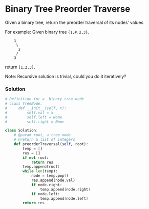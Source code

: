# Binary Tree Preorder Traverse

Given a binary tree, return the preorder traversal of its nodes' values.

For example: Given binary tree `{1,#,2,3}`,

        1
         \
          2
         /
        3

return `[1,2,3]`.

Note: Recursive solution is trivial, could you do it iteratively?

### Solution
``` python
# Definition for a  binary tree node
# class TreeNode:
#     def __init__(self, x):
#         self.val = x
#         self.left = None
#         self.right = None

class Solution:
    # @param root, a tree node
    # @return a list of integers
    def preorderTraversal(self, root):
        temp = []
        res = []
        if not root:
            return res
        temp.append(root)
        while len(temp):
            node = temp.pop()
            res.append(node.val)
            if node.right:
                temp.append(node.right)
            if node.left:
                temp.append(node.left)
        return res
```
<div id="disqus_thread"></div>
<script type="text/javascript">
    var disqus_shortname = 'algorithm-book';
    (function() {
        var dsq = document.createElement('script'); dsq.type = 'text/javascript'; dsq.async = true;
        dsq.src = '//' + disqus_shortname + '.disqus.com/embed.js';
        (document.getElementsByTagName('head')[0] || document.getElementsByTagName('body')[0]).appendChild(dsq);
    })();
</script>
